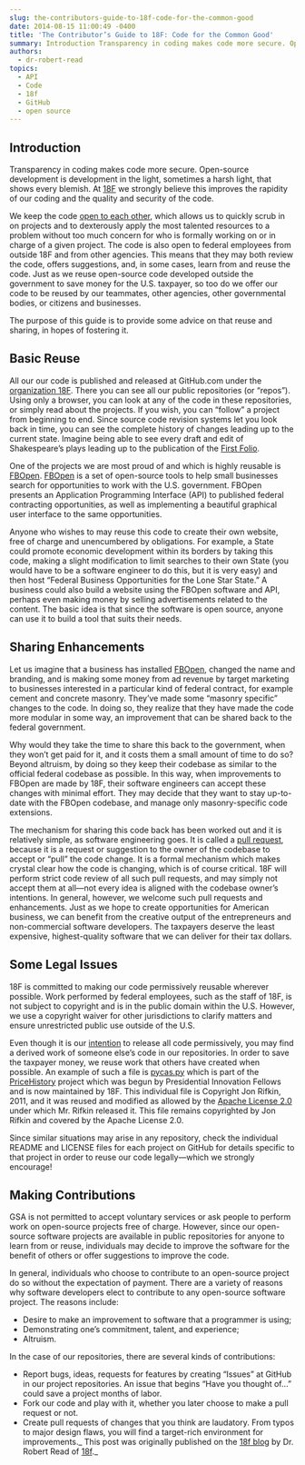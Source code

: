 ```yaml
---
slug: the-contributors-guide-to-18f-code-for-the-common-good
date: 2014-08-15 11:00:49 -0400
title: 'The Contributor’s Guide to 18F: Code for the Common Good'
summary: Introduction Transparency in coding makes code more secure. Open-source development is development in the light, sometimes a harsh light, that shows every blemish. At 18F we strongly believe this improves the rapidity of our coding and the quality and security of the code. We keep the code open to each other, which allows us to
authors:
  - dr-robert-read
topics:
  - API
  - Code
  - 18f
  - GitHub
  - open source
---
```


## Introduction

Transparency in coding makes code more secure. Open-source development is development in the light, sometimes a harsh light, that shows every blemish. At [18F](https://18f.gsa.gov/) we strongly believe this improves the rapidity of our coding and the quality and security of the code.

We keep the code [open to each other](https://github.com/18f), which allows us to quickly scrub in on projects and to dexterously apply the most talented resources to a problem without too much concern for who is formally working on or in charge of a given project. The code is also open to federal employees from outside 18F and from other agencies. This means that they may both review the code, offers suggestions, and, in some cases, learn from and reuse the code. Just as we reuse open-source code developed outside the government to save money for the U.S. taxpayer, so too do we offer our code to be reused by our teammates, other agencies, other governmental bodies, or citizens and businesses.

The purpose of this guide is to provide some advice on that reuse and sharing, in hopes of fostering it.

## Basic Reuse

All our our code is published and released at GitHub.com under the [organization 18F](https://github.com/18F/). There you can see all our public repositories (or “repos”). Using only a browser, you can look at any of the code in these repositories, or simply read about the projects. If you wish, you can “follow” a project from beginning to end. Since source code revision systems let you look back in time, you can see the complete history of changes leading up to the current state. Imagine being able to see every draft and edit of Shakespeare’s plays leading up to the publication of the [First Folio](http://en.wikipedia.org/wiki/First_Folio).

One of the projects we are most proud of and which is highly reusable is [FBOpen](https://github.com/18F/fbopen). [FBOpen](https://fbopen.gsa.gov/) is a set of open-source tools to help small businesses search for opportunities to work with the U.S. government. FBOpen presents an Application Programming Interface (API) to published federal contracting opportunities, as well as implementing a beautiful graphical user interface to the same opportunities.

Anyone who wishes to may reuse this code to create their own website, free of charge and unencumbered by obligations. For example, a State could promote economic development within its borders by taking this code, making a slight modification to limit searches to their own State (you would have to be a software engineer to do this, but it is very easy) and then host “Federal Business Opportunities for the Lone Star State.” A business could also build a website using the FBOpen software and API, perhaps even making money by selling advertisements related to the content. The basic idea is that since the software is open source, anyone can use it to build a tool that suits their needs.

## Sharing Enhancements

Let us imagine that a business has installed [FBOpen](https://github.com/18F/fbopen), changed the name and branding, and is making some money from ad revenue by target marketing to businesses interested in a particular kind of federal contract, for example cement and concrete masonry. They’ve made some “masonry specific” changes to the code. In doing so, they realize that they have made the code more modular in some way, an improvement that can be shared back to the federal government.

Why would they take the time to share this back to the government, when they won’t get paid for it, and it costs them a small amount of time to do so? Beyond altruism, by doing so they keep their codebase as similar to the official federal codebase as possible. In this way, when improvements to FBOpen are made by 18F, their software engineers can accept these changes with minimal effort. They may decide that they want to stay up-to-date with the FBOpen codebase, and manage only masonry-specific code extensions.

The mechanism for sharing this code back has been worked out and it is relatively simple, as software engineering goes. It is called a [pull request](https://help.github.com/articles/using-pull-requests), because it is a request or suggestion to the owner of the codebase to accept or “pull” the code change. It is a formal mechanism which makes crystal clear how the code is changing, which is of course critical. 18F will perform strict code review of all such pull requests, and may simply not accept them at all—not every idea is aligned with the codebase owner’s intentions. In general, however, we welcome such pull requests and enhancements. Just as we hope to create opportunities for American business, we can benefit from the creative output of the entrepreneurs and non-commercial software developers. The taxpayers deserve the least expensive, highest-quality software that we can deliver for their tax dollars.

## Some Legal Issues

18F is committed to making our code permissively reusable wherever possible. Work performed by federal employees, such as the staff of 18F, is not subject to copyright and is in the public domain within the U.S. However, we use a copyright waiver for other jurisdictions to clarify matters and ensure unrestricted public use outside of the U.S.

Even though it is our [intention](http://18fblog.tumblr.com/post/93226835135/18f-an-open-source-team) to release all code permissively, you may find a derived work of someone else’s code in our repositories. In order to save the taxpayer money, we reuse work that others have created when possible. An example of such a file is [pycas.py](https://github.com/18F/PriceHistoryAuth/blob/master/pycas.py) which is part of the [PriceHistory](https://github.com/18F/PriceHistoryInstall) project which was begun by Presidential Innovation Fellows and is now maintained by 18F. This individual file is Copyright Jon Rifkin, 2011, and it was reused and modified as allowed by the [Apache License 2.0](http://www.apache.org/licenses/LICENSE-2.0) under which Mr. Rifkin released it. This file remains copyrighted by Jon Rifkin and covered by the Apache License 2.0.

Since similar situations may arise in any repository, check the individual README and LICENSE files for each project on GitHub for details specific to that project in order to reuse our code legally—which we strongly encourage!

## Making Contributions

GSA is not permitted to accept voluntary services or ask people to perform work on open-source projects free of charge. However, since our open-source software projects are available in public repositories for anyone to learn from or reuse, individuals may decide to improve the software for the benefit of others or offer suggestions to improve the code.
  
In general, individuals who choose to contribute to an open-source project do so without the expectation of payment. There are a variety of reasons why software developers elect to contribute to any open-source software project. The reasons include:

  * Desire to make an improvement to software that a programmer is using;
  * Demonstrating one’s commitment, talent, and experience;
  * Altruism.

In the case of our repositories, there are several kinds of contributions:

  * Report bugs, ideas, requests for features by creating “Issues” at GitHub in our project repositories. An issue that begins “Have you thought of…” could save a project months of labor.
  * Fork our code and play with it, whether you later choose to make a pull request or not.
  * Create pull requests of changes that you think are laudatory. From typos to major design flaws, you will find a target-rich environment for improvements._ This post was originally published on the [18f blog](https://18f.gsa.gov/) by Dr. Robert Read of [18f](https://18f.gsa.gov/)._

 